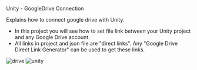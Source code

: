 Unity - GoogleDrive Connection

Explains how to connect google drive with Unity.

* In this project you will see how to set file link between your Unity project and any Google Drive account.
* All links in project and json file are "direct links". Any "Google Drive Direct Link Generator" can be used to get these links.

![drive](https://user-images.githubusercontent.com/44032886/128860727-c71585e3-b4a7-46ea-a4e5-18f3cc7666a0.png)
![unity](https://user-images.githubusercontent.com/44032886/128860775-964defde-315a-4686-99c5-b4df9cd58062.png)

